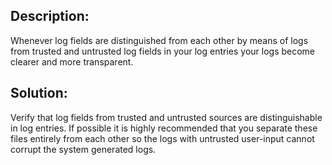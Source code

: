 ## Description:

Whenever log fields are distinguished from each other by means of logs from trusted and
untrusted log fields in your log entries your logs become clearer and more transparent.

## Solution:

Verify that log fields from trusted and untrusted sources are distinguishable in
log entries. If possible it is highly recommended that you separate these files
entirely from each other so the logs with untrusted user-input cannot corrupt the
system generated logs.


